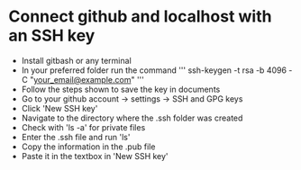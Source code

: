 # Connect github and localhost with an SSH key

* Install gitbash or any terminal
* In your preferred folder run the command '''
ssh-keygen -t rsa -b 4096 -C "your_email@example.com"
'''
* Follow the steps shown to save the key in documents
* Go to your github account -> settings -> SSH and GPG keys
* Click 'New SSH key'
* Navigate to the directory where the .ssh folder was created
* Check with 'ls -a' for private files
* Enter the .ssh file and run 'ls'
* Copy the information in the .pub file
* Paste it in the textbox in 'New SSH key'
